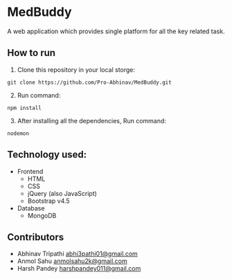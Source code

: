 # MedBuddy
A web application which provides single platform for all the key related task. 

## How to run

1. Clone this repository in your local storge:

```
git clone https://github.com/Pro-Abhinav/MedBuddy.git
```
2. Run command: 
```
npm install
```
3. After installing all the dependencies, Run command: 
```
nodemon
```

## Technology used:
* Frontend
    * HTML
    * CSS
    * jQuery (also JavaScript)
    * Bootstrap v4.5
* Database
    * MongoDB


## Contributors
- Abhinav Tripathi  abhi3pathi01@gmail.com  
- Anmol Sahu  anmolsahu2k@gmail.com  
- Harsh Pandey  harshpandey011@gmail.com  
